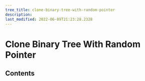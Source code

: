 ```yaml
---
tree_title: clone-binary-tree-with-random-pointer
description: 
last_modified: 2022-06-09T21:23:28.2328
---
```


# Clone Binary Tree With Random Pointer

## Contents
